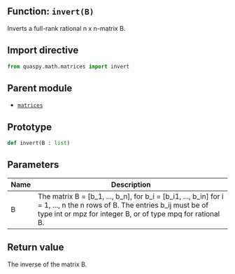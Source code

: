 ## Function: <code>invert(B)</code>
Inverts a full-rank rational n x n-matrix B.

## Import directive
```python
from quaspy.math.matrices import invert
```

## Parent module
- [<code>matrices</code>](README.md)

## Prototype
```python
def invert(B : list)
```

## Parameters
| <b>Name</b> | <b>Description</b> |
| ----------- | ------------------ |
| B | The matrix B = [b_1, ..., b_n], for b_i = [b_i1, ..., b_in] for i = 1, ..., n the n rows of B. The entries b_ij must be of type int or mpz for integer B, or of type mpq for rational B. |

## Return value
The inverse of the matrix B.

